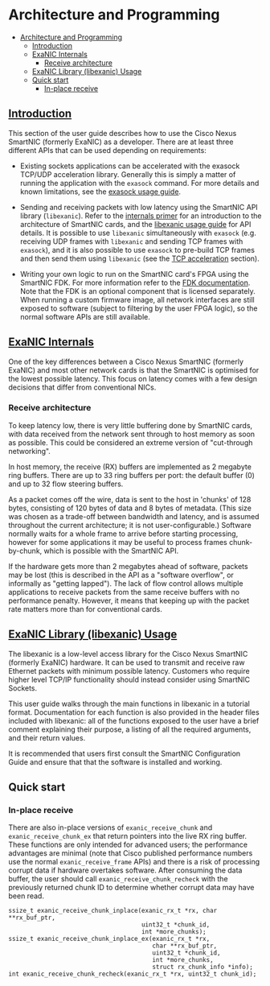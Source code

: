 # Architecture and Programming

- [Architecture and Programming](#architecture-and-programming)
  - [Introduction](#introduction)
  - [ExaNIC Internals](#exanic-internals)
    - [Receive architecture](#receive-architecture)
  - [ExaNIC Library (libexanic) Usage](#exanic-library-libexanic-usage)
  - [Quick start](#quick-start)
    - [In-place receive](#in-place-receive)

## [Introduction](https://exablaze.com/docs/exanic/user-guide/programming/)

This section of the user guide describes how to use the Cisco Nexus SmartNIC (formerly ExaNIC) as a developer. There are at least three different APIs that can be used depending on requirements:

- Existing sockets applications can be accelerated with the exasock TCP/UDP acceleration library. Generally this is simply a matter of running the application with the `exasock` command. For more details and known limitations, see the [exasock usage guide](https://exablaze.com/docs/exanic/user-guide/sockets/).

- Sending and receiving packets with low latency using the SmartNIC API library (`libexanic`). Refer to the [internals primer](https://exablaze.com/docs/exanic/user-guide/internals) for an introduction to the architecture of SmartNIC cards, and the [libexanic usage guide](https://exablaze.com/docs/exanic/user-guide/libexanic/) for API details. It is possible to use `libexanic` simultaneously with `exasock` (e.g. receiving UDP frames with `libexanic` and sending TCP frames with `exasock`), and it is also possible to use `exasock` to pre-build TCP frames and then send them using `libexanic` (see the [TCP acceleration](https://exablaze.com/docs/exanic/user-guide/sockets/#tcp-acceleration) section).

- Writing your own logic to run on the SmartNIC card's FPGA using the SmartNIC FDK. For more information refer to the [FDK documentation](https://exablaze.com/docs/exanic/user-guide/fdk_v2). Note that the FDK is an optional component that is licensed separately. When running a custom firmware image, all network interfaces are still exposed to software (subject to filtering by the user FPGA logic), so the normal software APIs are still available.

## [ExaNIC Internals](https://exablaze.com/docs/exanic/user-guide/internals/)

One of the key differences between a Cisco Nexus SmartNIC (formerly ExaNIC) and most other network cards is that the SmartNIC is optimised for the lowest possible latency. This focus on latency comes with a few design decisions that differ from conventional NICs.

### Receive architecture

To keep latency low, there is very little buffering done by SmartNIC cards, with data received from the network sent through to host memory as soon as possible. This could be considered an extreme version of "cut-through networking".

In host memory, the receive (RX) buffers are implemented as 2 megabyte ring buffers. There are up to 33 ring buffers per port: the default buffer (0) and up to 32 flow steering buffers.

As a packet comes off the wire, data is sent to the host in 'chunks' of 128 bytes, consisting of 120 bytes of data and 8 bytes of metadata. (This size was chosen as a trade-off between bandwidth and latency, and is assumed throughout the current architecture; it is not user-configurable.) Software normally waits for a whole frame to arrive before starting processing, however for some applications it may be useful to process frames chunk-by-chunk, which is possible with the SmartNIC API.

If the hardware gets more than 2 megabytes ahead of software, packets may be lost (this is described in the API as a "software overflow", or informally as "getting lapped"). The lack of flow control allows multiple applications to receive packets from the same receive buffers with no performance penalty. However, it means that keeping up with the packet rate matters more than for conventional cards.




## [ExaNIC Library (libexanic) Usage](https://exablaze.com/docs/exanic/user-guide/libexanic/)

The libexanic is a low-level access library for the Cisco Nexus SmartNIC (formerly ExaNIC) hardware. It can be used to transmit and receive raw Ethernet packets with minimum possible latency. Customers who require higher level TCP/IP functionality should instead consider using SmartNIC Sockets.

This user guide walks through the main functions in libexanic in a tutorial format. Documentation for each function is also provided in the header files included with libexanic: all of the functions exposed to the user have a brief comment explaining their purpose, a listing of all the required arguments, and their return values.

It is recommended that users first consult the SmartNIC Configuration Guide and ensure that that the software is installed and working.

## Quick start

### In-place receive

There are also in-place versions of `exanic_receive_chunk` and `exanic_receive_chunk_ex` that return pointers into the live RX ring buffer. These functions are only intended for advanced users; the performance advantages are minimal (note that Cisco published performance numbers use the normal `exanic_receive_frame` APIs) and there is a risk of processing corrupt data if hardware overtakes software. After consuming the data buffer, the user should call `exanic_receive_chunk_recheck` with the previously returned chunk ID to determine whether corrupt data may have been read.

    ssize_t exanic_receive_chunk_inplace(exanic_rx_t *rx, char **rx_buf_ptr,
                                         uint32_t *chunk_id,
                                         int *more_chunks);
    ssize_t exanic_receive_chunk_inplace_ex(exanic_rx_t *rx,
                                            char **rx_buf_ptr,
                                            uint32_t *chunk_id,
                                            int *more_chunks,
                                            struct rx_chunk_info *info);
    int exanic_receive_chunk_recheck(exanic_rx_t *rx, uint32_t chunk_id);







